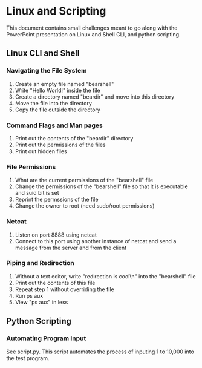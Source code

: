 # Linux and Scripting
This document contains small challenges meant to go along with the PowerPoint presentation on Linux and Shell CLI, and python scripting.

## Linux CLI and Shell
### Navigating the File System
1. Create an empty file named "bearshell"
2. Write "Hello World!" inside the file
3. Create a directory named "beardir" and move into this directory
4. Move the file into the directory
5. Copy the file outside the directory

### Command Flags and Man pages
1. Print out the contents of the "beardir" directory
2. Print out the permissions of the files
3. Print out hidden files

### File Permissions
1. What are the current permissions of the "bearshell" file
2. Change the permissions of the "bearshell" file so that it is executable and suid bit is set
2. Reprint the permssions of the file
3. Change the owner to root (need sudo/root permissions)

### Netcat
1. Listen on port 8888 using netcat
2. Connect to this port using another instance of netcat and send a message from the server and from the client

### Piping and Redirection
1. Without a text editor, write "redirection is cool\n" into the "bearshell" file
2. Print out the contents of this file
3. Repeat step 1 without overriding the file
4. Run ps aux
5. View "ps aux" in less


## Python Scripting
### Automating Program Input
See script.py. This script automates the process of inputing 1 to 10,000 into the test program.